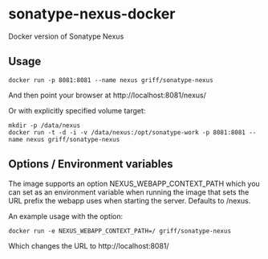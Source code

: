 sonatype-nexus-docker
=====================

Docker version of Sonatype Nexus

Usage
------
```
docker run -p 8081:8081 --name nexus griff/sonatype-nexus
```
And then point your browser at http://localhost:8081/nexus/

Or with explicitly specified volume target:
```
mkdir -p /data/nexus
docker run -t -d -i -v /data/nexus:/opt/sonatype-work -p 8081:8081 --name nexus griff/sonatype-nexus
```

Options / Environment variables
--------
The image supports an option NEXUS_WEBAPP_CONTEXT_PATH which you can set as an
environment variable when running the image that sets the URL prefix the
webapp uses when starting the server. Defaults to /nexus. 

An example usage with the option:
```
docker run -e NEXUS_WEBAPP_CONTEXT_PATH=/ griff/sonatype-nexus
```
Which changes the URL to http://localhost:8081/
